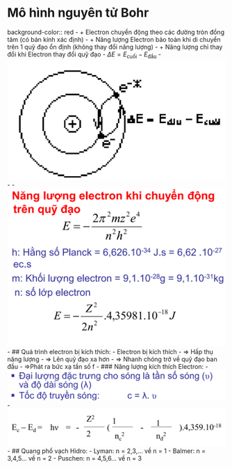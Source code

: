 # Mô hình nguyên tử Bohr
background-color:: red
	- + Electron chuyển động theo các đường tròn đồng tâm (có bán kính xác định)
	- + Năng lượng Electron bảo toàn khi di chuyển trên 1 quỹ đạo ổn định (không thay đổi năng lượng)
	- + Năng lượng chỉ thay đổi khi Electron thay đổi quỹ đạo
	- $\Delta E = E_{\text{cuối}} - E_{\text{đầu}}$
	- ![image.png](../assets/image_1726283883483_0.png)
	-
	- ![image.png](../assets/image_1726283834777_0.png)
	- ## Quá trình electron bị kích thích:
	- Electron bị kích thích
		- => Hấp thụ năng lượng
			- => Lên quỹ đạo xa hơn
				- => Nhanh chóng trở về quỹ đạo ban đầu
					- =>Phát ra bức xạ tần số f
	- ### Năng lượng kích thích Electron:
	- ![image.png](../assets/image_1726283969424_0.png)
	- ![image.png](../assets/image_1726283865293_0.png)
	- ## Quang phổ vạch Hidro:
		- Lyman: n = 2,3,... về n = 1
		- Balmer: n = 3,4,5... về n = 2
		- Puschen: n = 4,5,6... về n = 3